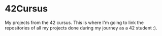 # 42Cursus

My projects from the 42 cursus.
This is where I'm going to link the repositories of all my projects done during my journey as a 42 student :).

